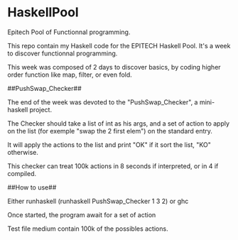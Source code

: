 # HaskellPool
Epitech Pool of Functionnal programming.

This repo contain my Haskell code for the EPITECH Haskell Pool.
It's a week to discover functionnal programming.

This week was composed of 2 days to discover basics, by coding higher order function like map, filter, or even fold.

##PushSwap_Checker##

The end of the week was devoted to the "PushSwap_Checker", a mini-haskell project.

The Checker should take a list of int as his args, and a set of action to apply on the list (for exemple "swap the 2 first elem")
on the standard entry.

It will apply the actions to the list and print "OK" if it sort the list, "KO" otherwise.

This checker can treat 100k actions in 8 seconds if interpreted, or in 4 if compiled.

##How to use##

Either runhaskell (runhaskell PushSwap_Checker 1 3 2) or ghc

Once started, the program await for a set of action

Test file medium contain 100k of the possibles actions.

